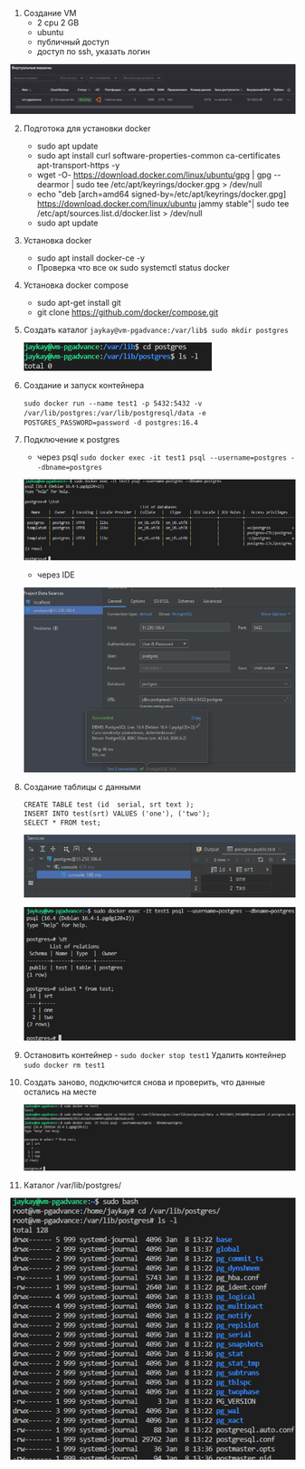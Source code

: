 1. Создание VM
    - 2 cpu 2 GB
    - ubuntu
    - публичный доступ
    - доступ по ssh, указать логин

![alt text](image.png)

2. Подготока для установки docker
    - sudo apt update
    - sudo apt install curl software-properties-common ca-certificates apt-transport-https -y
    - wget -O- https://download.docker.com/linux/ubuntu/gpg | gpg --dearmor | sudo tee /etc/apt/keyrings/docker.gpg > /dev/null
    - echo "deb [arch=amd64 signed-by=/etc/apt/keyrings/docker.gpg] https://download.docker.com/linux/ubuntu jammy stable"| sudo tee /etc/apt/sources.list.d/docker.list > /dev/null
    - sudo apt update
    
3. Установка docker
    - sudo apt install docker-ce -y
    - Проверка что все ок sudo systemctl status docker
    
4. Установка docker compose
    - sudo apt-get install git
    - git clone https://github.com/docker/compose.git

5. Создать каталог `jaykay@vm-pgadvance:/var/lib$ sudo mkdir postgres`

    ![alt text](image-1.png)

6. Создание и запуск контейнера 

    `sudo docker run --name test1 -p 5432:5432 -v /var/lib/postgres:/var/lib/postgresql/data -e POSTGRES_PASSWORD=password -d postgres:16.4`

7. Подключение к postgres
    - через psql `sudo docker exec -it test1 psql --username=postgres --dbname=postgres`

    ![alt text](image-2.png)
    - через IDE

    ![alt text](image-3.png)

8. Создание таблицы с данными
    ```
    CREATE TABLE test (id  serial, srt text );
    INSERT INTO test(srt) VALUES ('one'), ('two');
    SELECT * FROM test;
    ```
    ![alt text](image-4.png)

    ![alt text](image-5.png)

9. Остановить контейнер - `sudo docker stop test1`
    Удалить контейнер `sudo docker rm test1`

10. Создать заново, подключится снова и проверить, что данные остались на месте

    ![alt text](image-6.png)

11. Каталог /var/lib/postgres/

![alt text](image-7.png)